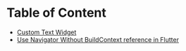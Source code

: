 # Table of Content

* [Custom Text Widget](./content/custom_text_widget.md)
* [Use Navigator Without BuildContext reference in Flutter](./content/navigator_without_context.md)